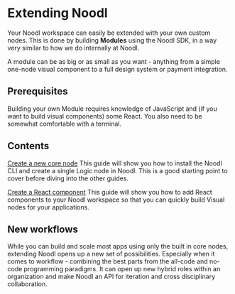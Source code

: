 # Extending Noodl

Your Noodl workspace can easily be extended with your own custom nodes. This is done by building **Modules** using the Noodl SDK, in a way very similar to how we do internally at Noodl.

A module can be as big or as small as you want - anything from a simple one-node visual component to a full design system or payment integration.

## Prerequisites

Building your own Module requires knowledge of JavaScript and (if you want to build visual components) some React. You also need to be somewhat comfortable with a terminal.

## Contents

[Create a new core node](extending/create-lib.md)
This guide will show you how to install the Noodl CLI and create a single Logic node in Noodl. This is a good starting point to cover before diving into the other guides.

[Create a React component](extending/create-react-lib.md)
This guide will show you how to add React components to your Noodl workspace so that you can quickly build Visual nodes for your applications.

## New workflows

While you can build and scale most apps using only the built in core nodes, extending Noodl opens up a new set of possibilities. Especially when it comes to workflow - combining the best parts from the all-code and no-code programming paradigms. It can open up new hybrid roles within an organization and make Noodl an API for iteration and cross disciplinary collaboration.
